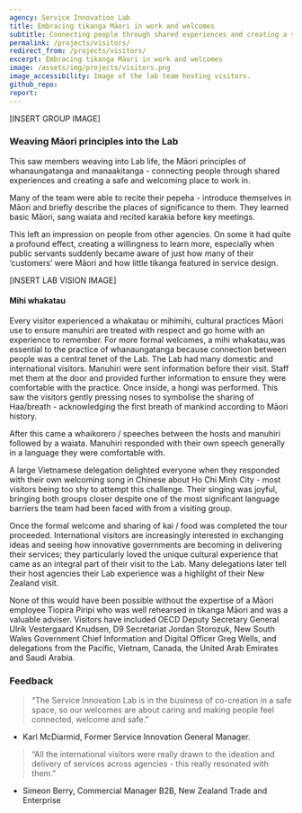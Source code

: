 ```yaml
---
agency: Service Innovation Lab
title: Embracing tikanga Māori in work and welcomes
subtitle: Connecting people through shared experiences and creating a safe and welcoming place to work in.
permalink: /projects/visitors/
redirect_from: /projects/visitors/
excerpt: Embracing tikanga Māori in work and welcomes
image: /assets/img/projects/visitors.png
image_accessibility: Image of the lab team hosting visitors.
github_repo:
report:
---
```


[INSERT GROUP IMAGE]

### Weaving Māori principles into the Lab

This saw members weaving into Lab life, the Māori principles of whanaungatanga and manaakitanga - connecting people through shared experiences and creating a safe and welcoming place to work in.

Many of the team were able to recite their pepeha - introduce themselves in Māori and briefly describe the places of significance to them. They learned basic Māori, sang waiata and recited karakia before key meetings.

This left an impression on people from other agencies. On some it had quite a profound effect, creating a willingness to learn more, especially when public servants suddenly became aware of just how many of their ‘customers’ were Māori and how little tikanga  featured in service design.

[INSERT LAB VISION IMAGE]

#### Mihi whakatau

Every visitor experienced a whakatau or mihimihi, cultural practices Māori use to ensure manuhiri are treated with respect and go home with an experience to remember.
For more formal welcomes, a mihi whakatau,was essential to the practice of whanaungatanga because connection between people was a central tenet of the Lab.
The Lab had many domestic and international visitors. Manuhiri were sent information before their visit. Staff met them at the door and provided further information to ensure they were comfortable with the practice. Once inside, a hongi was performed. This saw the visitors gently pressing noses to symbolise the sharing of Haa/breath - acknowledging the first breath of mankind according to Māori history.

After this came a whaikorero / speeches between the hosts and manuhiri followed by a waiata. Manuhiri responded with their own speech generally in a language they were comfortable with.

A large Vietnamese delegation delighted everyone when they responded with their own welcoming song in Chinese about Ho Chi Minh City - most visitors being too shy to attempt this challenge. Their singing was joyful, bringing both groups closer despite one of the most significant language barriers the team had been faced with from a visiting group.

Once the formal welcome and sharing of kai / food was completed the tour proceeded.
International visitors are increasingly interested in exchanging ideas and seeing how innovative governments are becoming in delivering their services; they particularly loved the unique cultural experience that came as an integral part of their visit to the Lab.
Many delegations later tell their host agencies their Lab experience was a highlight of their New Zealand visit.

None of this would have been possible without the expertise of a Māori employee Tiopira Piripi who was well rehearsed in tikanga Māori and was a valuable adviser.
Visitors have included OECD Deputy Secretary General Ulrik Vestergaard Knudsen, D9 Secretariat Jordan Storozuk, New South Wales Government Chief Information and Digital Officer Greg Wells, and delegations from the Pacific, Vietnam, Canada, the United Arab Emirates and Saudi Arabia.

### Feedback

> “The Service Innovation Lab is in the business of co-creation in a safe space, so our welcomes are about caring and making people feel connected, welcome and safe.”

- Karl McDiarmid, Former Service Innovation General Manager.

> “All the international visitors were really drawn to the ideation and delivery of services across agencies - this really resonated with them.”

- Simeon Berry, Commercial Manager B2B, New Zealand Trade and Enterprise
